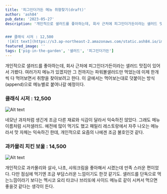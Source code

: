 ```yaml
---
title: '피그인더가든 메뉴 취향찾기(draft)'
author: 'ash84'
pub_date: '2023-05-27'
description: '개인적으로 샐러드를 좋아하는데, 회사 근처에 피그인더가든이라는 샐러드 맛집이 있어서 가봤다. 여러가지 메뉴가 있겠지만 그 전까지는 파워볼샐러드만 먹었는데 이제 한개씩 다 먹어보면서 취향을 찾아보려고 한다. 이 글에서는 먹어보는대로 덧붙이는 방식(append)으로 메뉴별로 붙여나갈 예정이다.


### 클래식 시저 : 12,500 
 ![Alt text](https://s3.ap-northeast-2.amazonaws.com/static.ash84.io/images/blog/pig-in-the-garden-menus/pig_in_th'
featured_image: ''
tags: ['pig-in-the-garden', '샐러드', '피그인더가든']
---
```


개인적으로 샐러드를 좋아하는데, 회사 근처에 피그인더가든이라는 샐러드 맛집이 있어서 가봤다. 여러가지 메뉴가 있겠지만 그 전까지는 파워볼샐러드만 먹었는데 이제 한개씩 다 먹어보면서 취향을 찾아보려고 한다. 이 글에서는 먹어보는대로 덧붙이는 방식(append)으로 메뉴별로 붙여나갈 예정이다.


### 클래식 시저 : 12,500 
 ![Alt text](https://s3.ap-northeast-2.amazonaws.com/static.ash84.io/images/blog/pig-in-the-garden-menus/pig_in_the_gargend1.png)

네모난 과자처럼 생긴게 조금 다른 재료와 식감이 달라서 익숙하진 않았다. 그래도 메뉴 이름처럼 시저샐러드. 예전에 많이 먹기도 했고 패밀리 레스토랑에서 자주 나오는 메뉴라서 맛 자체는 익숙하긴 한데, 개인적으로 요즘의 나에겐 조금 불호인것 같다. 


### 과카몰리 치킨 보울 : 14,500  
 ![Alt text](https://s3.ap-northeast-2.amazonaws.com/static.ash84.io/images/blog/pig-in-the-garden-menus/pig_in_the_gargend2.png)

개인적으로 과카몰리와 살사, 나초, 샤워크림을 좋아해서 시켰는데 만족 스러운 편이었다. 다만 점심에 먹기엔 조금 부담스러운 느낌이기도 한것 같기도. 샐러드를 단독으로 먹는느낌이라기 보다는 멕시코 요리 타코나 브리또에 사이드 메뉴로 같이 시켜서 먹으면 좋을것 같다는 생각이 든다. 
